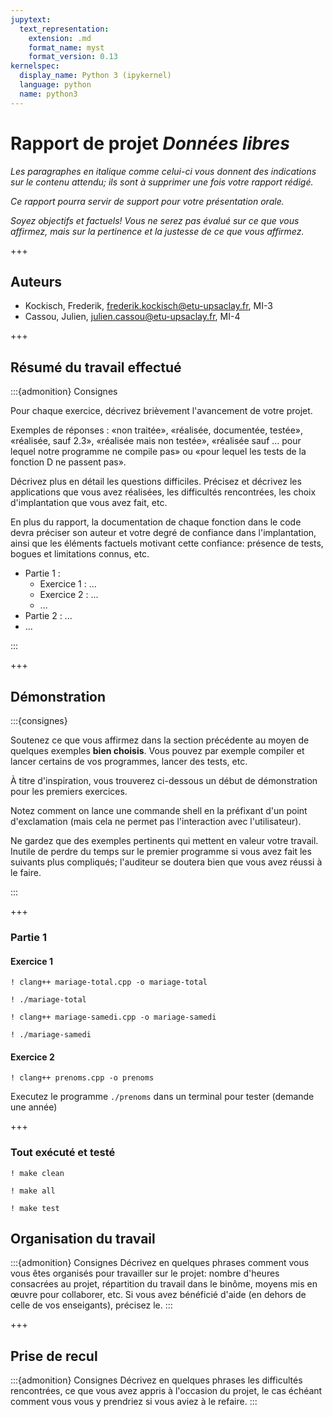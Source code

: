 ```yaml
---
jupytext:
  text_representation:
    extension: .md
    format_name: myst
    format_version: 0.13
kernelspec:
  display_name: Python 3 (ipykernel)
  language: python
  name: python3
---
```


# Rapport de projet *Données libres*

*Les paragraphes en italique comme celui-ci vous donnent des
indications sur le contenu attendu; ils sont à supprimer une fois
votre rapport rédigé.*

*Ce rapport pourra servir de support pour votre présentation orale.*

*Soyez objectifs et factuels! Vous ne serez pas évalué sur ce que vous
affirmez, mais sur la pertinence et la justesse de ce que vous
affirmez.*

+++

## Auteurs

- Kockisch, Frederik, frederik.kockisch@etu-upsaclay.fr, MI-3
- Cassou, Julien, julien.cassou@etu-upsaclay.fr, MI-4

+++

## Résumé du travail effectué

:::{admonition} Consignes

Pour chaque exercice, décrivez brièvement l'avancement de votre projet.

Exemples de réponses : «non traitée», «réalisée, documentée, testée»,
«réalisée, sauf 2.3», «réalisée mais non testée», «réalisée sauf ...
pour lequel notre programme ne compile pas» ou «pour lequel les tests
de la fonction D ne passent pas».

Décrivez plus en détail les questions difficiles. Précisez et décrivez
les applications que vous avez réalisées, les difficultés rencontrées,
les choix d'implantation que vous avez fait, etc.

En plus du rapport, la documentation de chaque fonction dans le code
devra préciser son auteur et votre degré de confiance dans
l'implantation, ainsi que les éléments factuels motivant cette
confiance: présence de tests, bogues et limitations connus, etc.

- Partie 1 :
  - Exercice 1 : ...
  - Exercice 2 : ...
  - ...
- Partie 2 : ...
- ...

:::

+++

## Démonstration

:::{consignes}

Soutenez ce que vous affirmez dans la section précédente au moyen de
quelques exemples **bien choisis**. Vous pouvez par exemple compiler
et lancer certains de vos programmes, lancer des tests, etc.

À titre d'inspiration, vous trouverez ci-dessous un début de
démonstration pour les premiers exercices.

Notez comment on lance une commande shell en la préfixant d'un point
d'exclamation (mais cela ne permet pas l'interaction avec
l'utilisateur).

Ne gardez que des exemples pertinents qui mettent en valeur votre
travail. Inutile de perdre du temps sur le premier programme si vous
avez fait les suivants plus compliqués; l'auditeur se doutera bien que
vous avez réussi à le faire.

:::

+++

### Partie 1

#### Exercice 1

```{code-cell}
! clang++ mariage-total.cpp -o mariage-total
```

```{code-cell}
! ./mariage-total
```

```{code-cell}
! clang++ mariage-samedi.cpp -o mariage-samedi
```

```{code-cell}
! ./mariage-samedi
```

#### Exercice 2

```{code-cell}
! clang++ prenoms.cpp -o prenoms
```

Executez le programme `./prenoms` dans un terminal pour tester (demande une année)

+++

### Tout exécuté et testé

```{code-cell}
! make clean
```

```{code-cell}
! make all
```

```{code-cell}
! make test
```

## Organisation du travail

:::{admonition} Consignes
Décrivez en quelques phrases comment vous vous êtes organisés pour
travailler sur le projet: nombre d'heures consacrées au projet,
répartition du travail dans le binôme, moyens mis en œuvre pour
collaborer, etc. Si vous avez bénéficié d'aide (en dehors de celle de
vos enseigants), précisez le.
:::

+++

## Prise de recul

:::{admonition} Consignes
Décrivez en quelques phrases les difficultés rencontrées, ce que vous
avez appris à l'occasion du projet, le cas échéant comment vous vous y
prendriez si vous aviez à le refaire.
:::

